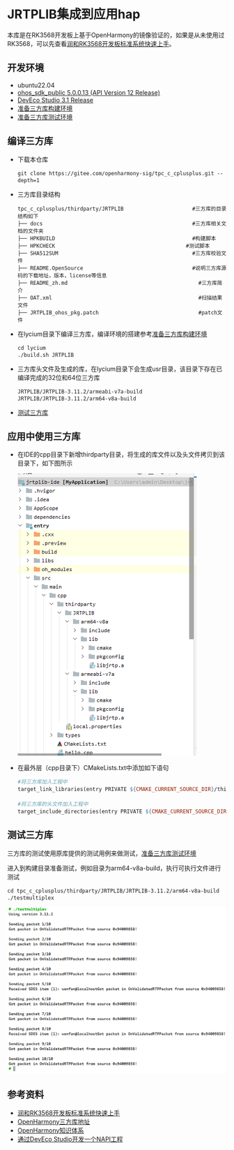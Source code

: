 # JRTPLIB集成到应用hap
本库是在RK3568开发板上基于OpenHarmony的镜像验证的，如果是从未使用过RK3568，可以先查看[润和RK3568开发板标准系统快速上手](https://gitee.com/openharmony-sig/knowledge_demo_temp/tree/master/docs/rk3568_helloworld)。
## 开发环境
- ubuntu22.04
- [ohos_sdk_public 5.0.0.13 (API Version 12 Release)](https://cidownload.openharmony.cn/version/Master_Version/OpenHarmony_5.0.0.13_dev/20240303_020132/version-Master_Version-OpenHarmony_5.0.0.13_dev-20240303_020132-ohos-sdk-full.tar.gz)
- [DevEco Studio 3.1 Release](https://contentcenter-vali-drcn.dbankcdn.cn/pvt_2/DeveloperAlliance_package_901_9/81/v3/tgRUB84wR72nTfE8Ir_xMw/devecostudio-windows-3.1.0.501.zip?HW-CC-KV=V1&HW-CC-Date=20230621T074329Z&HW-CC-Expire=315360000&HW-CC-Sign=22F6787DF6093ECB4D4E08F9379B114280E1F65DA710599E48EA38CB24F3DBF2)
- [准备三方库构建环境](../../../lycium/README.md#1编译环境准备)
- [准备三方库测试环境](../../../lycium/README.md#3ci环境准备)
## 编译三方库
- 下载本仓库
  ```shell
  git clone https://gitee.com/openharmony-sig/tpc_c_cplusplus.git --depth=1
  ```
  
- 三方库目录结构
  ```
  tpc_c_cplusplus/thirdparty/JRTPLIB                      #三方库的目录结构如下
  ├── docs                                                #三方库相关文档的文件夹
  ├── HPKBUILD                                            #构建脚本
  ├── HPKCHECK						                    #测试脚本
  ├── SHA512SUM                                           #三方库校验文件
  ├── README.OpenSource                                   #说明三方库源码的下载地址，版本，license等信息
  ├── README_zh.md   										#三方库简介
  ├── OAT.xml												#扫描结果文件
  ├── JRTPLIB_ohos_pkg.patch								#patch文件
  ```
  
- 在lycium目录下编译三方库，编译环境的搭建参考[准备三方库构建环境](../../../lycium/README.md#1编译环境准备)
  
  ```shell
  cd lycium
  ./build.sh JRTPLIB
  ```
  
- 三方库头文件及生成的库，在lycium目录下会生成usr目录，该目录下存在已编译完成的32位和64位三方库
  
  ```
  JRTPLIB/JRTPLIB-3.11.2/armeabi-v7a-build
  JRTPLIB/JRTPLIB-3.11.2/arm64-v8a-build
  ```
  
- [测试三方库](#测试三方库)

## 应用中使用三方库
- 在IDE的cpp目录下新增thirdparty目录，将生成的库文件以及头文件拷贝到该目录下，如下图所示
  
  ![install.dir](./pic/install.dir.png)
  
- 在最外层（cpp目录下）CMakeLists.txt中添加如下语句
  ```makefile
  #将三方库加入工程中
  target_link_libraries(entry PRIVATE ${CMAKE_CURRENT_SOURCE_DIR}/thirdparty/JRTPLIB/${OHOS_ARCH}/lib/libjrtp.a)
  
  #将三方库的头文件加入工程中
  target_include_directories(entry PRIVATE ${CMAKE_CURRENT_SOURCE_DIR}/thirdparty/JRTPLIB/${OHOS_ARCH}/include)
  ```
## 测试三方库
三方库的测试使用原库提供的测试用例来做测试，[准备三方库测试环境](../../../lycium/README.md#3ci环境准备)

进入到构建目录准备测试，例如目录为arm64-v8a-build，执行可执行文件进行测试

```shell
cd tpc_c_cplusplus/thirdparty/JRTPLIB/JRTPLIB-3.11.2/arm64-v8a-build
./testmultiplex
```

![test-pass](./pic/singletest.png)

## 参考资料
- [润和RK3568开发板标准系统快速上手](https://gitee.com/openharmony-sig/knowledge_demo_temp/tree/master/docs/rk3568_helloworld)
- [OpenHarmony三方库地址](https://gitee.com/openharmony-tpc)
- [OpenHarmony知识体系](https://gitee.com/openharmony-sig/knowledge)
- [通过DevEco Studio开发一个NAPI工程](https://gitee.com/openharmony-sig/knowledge_demo_temp/blob/master/docs/napi_study/docs/hello_napi.md)
